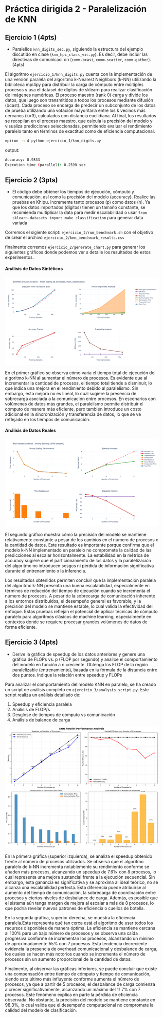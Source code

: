# Práctica dirigida 2 - Paralelización de KNN

## Ejercicio 1 (4pts)

- Paralelice `knn_digits_sec.py`, siguiendo la estructura del ejemplo discutido en clase (`knn_hpc_class_vis.py`). Es decir, debe incluir las directivas de comunicaci´on (`comm.bcast`, `comm.scatter`, `comm.gather`). (4pts)

El algoritmo `ejercicio_1/knn_digits.py` cuenta con la implementación de una versión paralela del algoritmo k-Nearest Neighbors (k-NN) utilizando la biblioteca mpi4py para distribuir la carga de cómputo entre múltiples procesos y usa el dataset de dígitos de sklearn para realizar clasificación de imágenes numéricas.
El proceso maestro (rank 0) carga y divide los datos, que luego son transmitidos a todos los procesos mediante difusión (bcast). Cada proceso se encarga de predecir un subconjunto de los datos de prueba utilizando una votación mayoritaria entre los k vecinos más cercanos (k=3), calculados con distancia euclidiana. Al final, los resultados se recopilan en el proceso maestro, que calcula la precisión del modelo y visualiza predicciones seleccionadas, permitiendo evaluar el rendimiento paralelo tanto en términos de exactitud como de eficiencia computacional.

```bash
mpirun -n 4 python ejercicio_1/knn_digits.py
```

output: 
```bash
Accuracy: 0.9833
Execution time (parallel): 0.2590 sec
```

## Ejercicio 2 (3pts)

 - El código debe obtener los tiempos de ejecución, cómputo y comunicación, así como la precisión del modelo (accuracy). Realice las pruebas en Khipu. Incremente tanto procesos (p) como datos (n). Ya que los datos importados (dígitos) tienen un tamaño constante, se recomienda multiplicar la data para medir escalabilidad o usar `from sklearn.datasets import make_classification` para generar data variada

Corremos el sigiente script: ``ejercicio_2/run_benchmark.sh`` con el objetivo de crear el archivo `ejercicio_2/knn_benchmark_results.csv`

finalmente corremos `ejercicio_2/generate_chart.py` para generar los  siguientes gráficos donde podemos ver a detalle los resultados de estos  experimentos.

#### Análisis de Datos Sintéticos
![Análisis de Datos Sintéticos](ejercicio_2/images/synthetic_data_analysis.png)

En el primer gráfico se observa cómo varía el tiempo total de ejecución del algoritmo k-NN al aumentar el número de procesos. Es evidente que al incrementar la cantidad de procesos, el tiempo total tiende a disminuir, lo que indica una mejora en el rendimiento debido al paralelismo. Sin embargo, esta mejora no es lineal, lo cual sugiere la presencia de sobrecarga asociada a la comunicación entre procesos. En escenarios con volúmenes de datos más grandes, el paralelismo permite distribuir el cómputo de manera más eficiente, pero también introduce un costo adicional en la sincronización y transferencia de datos, lo que se ve reflejado en los tiempos de comunicación.

#### Análisis de Datos Reales
![Análisis de Datos Reales](ejercicio_2/images/real_data_analysis.png)

El segundo gráfico muestra cómo la precisión del modelo se mantiene relativamente constante a pesar de los cambios en el número de procesos o la cantidad de datos. Este resultado es importante porque confirma que el modelo k-NN implementado en paralelo no compromete la calidad de las predicciones al escalar horizontalmente. La estabilidad en la métrica de accuracy sugiere que el particionamiento de los datos y la paralelización del algoritmo no introducen sesgos ni pérdida de información significativa durante el entrenamiento o la inferencia.

Los resultados obtenidos permiten concluir que la implementación paralela del algoritmo k-NN presenta una buena escalabilidad, especialmente en términos de reducción del tiempo de ejecución cuando se incrementa el número de procesos. A pesar de la sobrecarga de comunicación inherente a los entornos distribuidos, el desempeño general es favorable, y la precisión del modelo se mantiene estable, lo cual valida la efectividad del enfoque. Estas pruebas reflejan el potencial de aplicar técnicas de cómputo paralelo para algoritmos clásicos de machine learning, especialmente en contextos donde se requiere procesar grandes volúmenes de datos de forma eficiente.


## Ejercicio 3 (4pts)

- Derive la gráfica de speedup de los datos anteriores y genere una gráfica de FLOPs vs. p (FLOP por segundo) y analice el comportamiento del modelo en función a n creciente. Obtenga los FLOP de la región paralelizable (entrenamiento), basada en la fórmula de la distancia entre dos puntos. Indique la relación entre speedup y FLOPs 

Para analizar el comportamiento del modelo KNN en paralelo, se ha creado un script de análisis completo en `ejercicio_3/analysis_script.py`. Este script realiza un análisis detallado de:

1. Speedup y eficiencia paralela
2. Análisis de FLOP/s
3. Desglose de tiempos de cómputo vs comunicación
4. Análisis de balance de carga

![Análisis de Datos Reales](ejercicio_3/images/knn_speedup_analysis.png)

En la primera gráfica (superior izquierda), se analiza el speedup obtenido frente al número de procesos utilizados. Se observa que el algoritmo paralelo de k-NN incrementa notablemente su rendimiento conforme se añaden más procesos, alcanzando un speedup de 7.61× con 8 procesos, lo cual representa una mejora sustancial frente a la ejecución secuencial. Sin embargo, esta ganancia es significativa y se aproxima al ideal teórico, no se alcanza una escalabilidad perfecta. Esta diferencia puede atribuirse al aumento del tiempo de comunicación, la sobrecarga de coordinación entre procesos y ciertos niveles de desbalance de carga. Además, es posible que el sistema aún tenga margen de mejora al escalar a más de 8 procesos, lo que podría revelar nuevos patrones de eficiencia o cuellos de botella.

En la segunda gráfica, superior derecha, se muestra la eficiencia paralela.Esta representa qué tan cerca está el algoritmo de usar todos los recursos disponibles de manera óptima. La eficiencia se mantiene cercana al 100% para un bajo número de procesos y se observa una caída progresiva conforme se incrementan los procesos, alcanzando un mínimo de aproximadamente 55% con 7 procesos. Esta tendencia decreciente evidencia la presencia de overhead comunicacional y desbalance de carga, los cuales se hacen más notorios cuando se incrementa el número de procesos sin un aumento proporcional de la cantidad de datos.

Finalmente, al observar las gráficas inferiores, se puede concluir que existe una compensación entre tiempo de cómputo y tiempo de comunicación, siendo este último más influyente conforme aumenta el número de procesos, ya que a partir de 5 procesos, el desbalance de carga comienza a crecer significativamente, alcanzando un máximo del 11.7% con 7 procesos. Este fenómeno explica en parte la pérdida de eficiencia observada. No obstante, la precisión del modelo se mantiene constante en 98.3%, lo cual valida que el desempeño computacional no compromete la calidad del modelo de clasificación.
